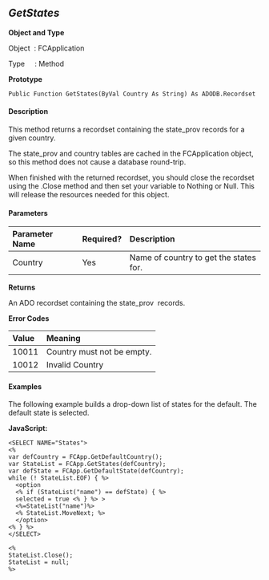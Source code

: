 _GetStates_
--------
**Object and Type**

Object  : FCApplication

Type     : Method

**Prototype**

```
Public Function GetStates(ByVal Country As String) As ADODB.Recordset
``` 

#### Description

This method returns a recordset containing the state_prov records for a given country.

The state_prov and country tables are cached in the FCApplication object, so this method does not cause a database round-trip.

When finished with the returned recordset, you should close the recordset using the .Close method and then set your variable to Nothing or Null. This will release the resources needed for this object.

#### Parameters

| Parameter Name | Required? | Description |
|:--- |:--- |:--- |
| Country | Yes | Name of country to get the states for. |

**Returns**

An ADO recordset containing the state_prov  records.

**Error Codes**

| Value | Meaning |
|:--- |:--- |
| 10011 | Country must not be empty. |
| 10012 | Invalid Country |

#### Examples

The following example builds a drop-down list of states for the default. The default state is selected.

**JavaScript:**
```
<SELECT NAME="States">
<%
var defCountry = FCApp.GetDefaultCountry();
var StateList = FCApp.GetStates(defCountry);
var defState = FCApp.GetDefaultState(defCountry);
while (! StateList.EOF) { %>
  <option
  <% if (StateList("name") == defState) { %>
  selected = true <% } %> >
  <%=StateList("name")%>
  <% StateList.MoveNext; %>
  </option>
<% } %>
</SELECT>

<%
StateList.Close();
StateList = null;
%>
```
